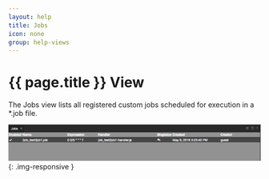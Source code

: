 ```yaml
---
layout: help
title: Jobs
icon: none
group: help-views
---
```


{{ page.title }} View
===

The Jobs view lists all registered custom jobs scheduled for execution in a *.job file.

![Jobs view](images/ide_view_jobs.png){: .img-responsive }

